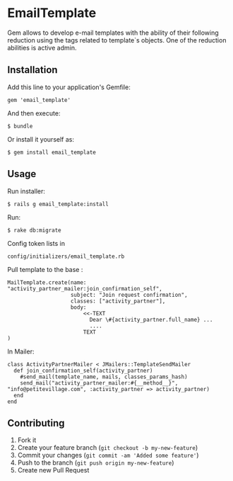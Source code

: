 # EmailTemplate

Gem allows to develop e-mail templates with the ability of their following reduction using the tags
related to template`s objects. One of the reduction abilities is active admin.

## Installation

Add this line to your application's Gemfile:

    gem 'email_template'

And then execute:

    $ bundle

Or install it yourself as:

    $ gem install email_template

## Usage

Run installer:

    $ rails g email_template:install

Run:

    $ rake db:migrate

Config token lists in 

    config/initializers/email_template.rb

Pull template to the base :

    MailTemplate.create(name: "activity_partner_mailer:join_confirmation_self",
                        subject: "Join request confirmation",
                        classes: ["activity_partner"],
                        body:
                            <<-TEXT
                              Dear \#{activity_partner.full_name} ...
                              ....
                            TEXT
    )

In Mailer:

    class ActivityPartnerMailer < JMailers::TemplateSendMailer
      def join_confirmation_self(activity_partner)
        #send_mail(template_name, mails, classes_params_hash)
        send_mail("activity_partner_mailer:#{__method__}", "info@petitevillage.com", :activity_partner => activity_partner)
      end
    end


## Contributing

1. Fork it
2. Create your feature branch (`git checkout -b my-new-feature`)
3. Commit your changes (`git commit -am 'Added some feature'`)
4. Push to the branch (`git push origin my-new-feature`)
5. Create new Pull Request
